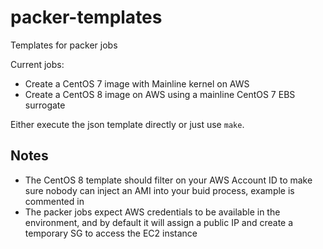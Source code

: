 # packer-templates
Templates for packer jobs

Current jobs:

- Create a CentOS 7 image with Mainline kernel on AWS
- Create a CentOS 8 image on AWS using a mainline CentOS 7 EBS surrogate

Either execute the json template directly or just use `make`.

## Notes

- The CentOS 8 template should filter on your AWS Account ID to make sure nobody can inject an AMI into your buid process, example is commented in
- The packer jobs expect AWS credentials to be available in the environment, and by default it will assign a public IP and create a temporary SG to access the EC2 instance